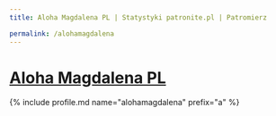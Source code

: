 ```yaml
---
title: Aloha Magdalena PL | Statystyki patronite.pl | Patromierz

permalink: /alohamagdalena
---
```


# [Aloha Magdalena PL](https://patronite.pl/alohamagdalena)

{% include profile.md name="alohamagdalena" prefix="a" %}
